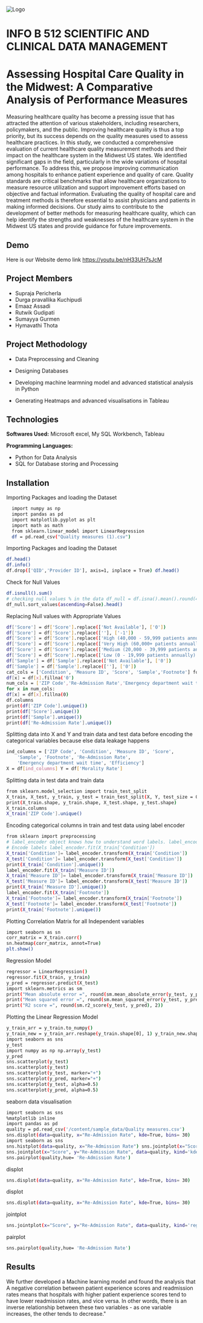 
![Logo](https://news.luddy.indiana.edu/images/news/2021/luddygenericsocialwide1.jpg)


# INFO B 512 SCIENTIFIC AND CLINICAL DATA MANAGEMENT
# Assessing Hospital Care Quality in the Midwest: A Comparative Analysis of Performance Measures


Measuring healthcare quality has become a pressing issue that has attracted the attention of various stakeholders, including researchers, policymakers, and the public.  Improving healthcare quality is thus a top priority, but its success depends on the quality measures used to assess healthcare practices. In this study, we conducted a comprehensive evaluation of current healthcare quality measurement methods and their impact on the healthcare system in the Midwest US states. We identified significant gaps in the field, particularly in the wide variations of hospital performance. To address this, we propose improving communication among hospitals to enhance patient experience and quality of care. Quality standards are critical benchmarks that allow healthcare organizations to measure resource utilization and support improvement efforts based on objective and factual information. Evaluating the quality of hospital care and treatment methods is therefore essential to assist physicians and patients in making informed decisions. Our study aims to contribute to the development of better methods for measuring healthcare quality, which can help identify the strengths and weaknesses of the healthcare system in the Midwest US states and provide guidance for future improvements.


## Demo

Here is our Website demo link 
https://youtu.be/nH33UH7sJcM

## Project  Members

- Supraja Pericherla
- Durga pravallika Kuchipudi
- Emaaz Assadi
- Rutwik Gudipati
- Sumayya Gurmen
- Hymavathi Thota




## Project Methodology

- Data Preprocessing and Cleaning

- Designing Databases

- Developing machine learmning model and advanced statistical analysis in Python

- Generating Heatmaps and advanced visualisations in Tableau


## Technologies

**Softwares Used:** Microsoft excel, My SQL Workbench, Tableau

**Programming Languages:** 
- Python for Data Analysis 
- SQL for Database storing and Processing


## Installation

Importing Packages and loading the Dataset
```bash
  import numpy as np 
  import pandas as pd
  import matplotlib.pyplot as plt 
  import math as math
  from sklearn.linear_model import LinearRegression
  df = pd.read_csv("Quality measures (1).csv")

```
Importing Packages and loading the Dataset
```bash
df.head()
df.info()
df.drop(['QID','Provider ID'], axis=1, inplace = True) df.head()
```
Check for Null Values
```bash
df.isnull().sum()
# checking null values % in the data df_null = df.isna().mean().round(4) * 100
df_null.sort_values(ascending=False).head()
```
Replacing Null values with Appropriate Values
```bash
df['Score'] = df['Score'].replace(['Not Available'], ['0'])
df['Score'] = df['Score'].replace([''], ['-1'])
df['Score'] = df['Score'].replace(['High (40,000 - 59,999 patients annually)'], ['50000'])
df['Score'] = df['Score'].replace(['Very High (60,000+ patients annually)'], ['70000'])
df['Score'] = df['Score'].replace(['Medium (20,000 - 39,999 patients annually)'], ['30000'])
df['Score'] = df['Score'].replace(['Low (0 - 19,999 patients annually)'], ['10000'])
df['Sample'] = df['Sample'].replace(['Not Available'], ['0'])
df['Sample'] = df['Sample'].replace([''], ['0'])
cat_cols = ['Condition', 'Measure ID', 'Score', 'Sample','Footnote'] for x in cat_cols:
df[x] = df[x].fillna('0')
num_cols = ['ZIP Code','Re-Admission Rate','Emergency department wait time','Efficiency','Morality Rate']
for x in num_cols:
df[x] = df[x].fillna(0)
df.columns
print(df['ZIP Code'].unique())
print(df['Score'].unique())
print(df['Sample'].unique())
print(df['Re-Admission Rate'].unique())
```
Splitting data into X and Y and train data and test data before encoding the categorical variables because else data leakage happens
```bash
ind_columns = ['ZIP Code', 'Condition', 'Measure ID', 'Score',
	'Sample', 'Footnote', 'Re-Admission Rate',
	'Emergency department wait time', 'Efficiency']
X = df[ind_columns] Y = df['Morality Rate']
```

Splitting data in test data and train data
```bash
from sklearn.model_selection import train_test_split
X_train, X_test, y_train, y_test = train_test_split(X, Y, test_size = 0.2, random_state = 0)
print(X_train.shape, y_train.shape, X_test.shape, y_test.shape)
X_train.columns
X_train['ZIP Code'].unique()
```

Encoding categorical columns in train and test data using label encoder
```bash
from sklearn import preprocessing
# label_encoder object knows how to understand word labels. label_encoder = preprocessing.LabelEncoder()
# Encode labels label_encoder.fit(X_train['Condition'])
X_train['Condition']= label_encoder.transform(X_train['Condition']) 
X_test['Condition']= label_encoder.transform(X_test['Condition']) 
print(X_train['Condition'].unique())
label_encoder.fit(X_train['Measure ID'])
X_train['Measure ID']= label_encoder.transform(X_train['Measure ID']) 
X_test['Measure ID']= label_encoder.transform(X_test['Measure ID']) 
print(X_train['Measure ID'].unique())
label_encoder.fit(X_train['Footnote'])
X_train['Footnote']= label_encoder.transform(X_train['Footnote']) 
X_test['Footnote']= label_encoder.transform(X_test['Footnote']) 
print(X_train['Footnote'].unique())

```

Plotting Correlation Matrix for all Independent variables
```bash
import seaborn as sn 
corr_matrix = X_train.corr()
sn.heatmap(corr_matrix, annot=True)
plt.show()
```

Regression Model 
```bash
regressor = LinearRegression() 
regressor.fit(X_train, y_train)
y_pred = regressor.predict(X_test)
import sklearn.metrics as sm
print("Mean absolute error =", round(sm.mean_absolute_error(y_test, y_pred), 2))
print("Mean squared error =", round(sm.mean_squared_error(y_test, y_pred), 2)) 
print("R2 score =", round(sm.r2_score(y_test, y_pred), 2))
```
Plotting the Linear Regression Model 
```bash
y_train_arr = y_train.to_numpy()
y_train_new = y_train_arr.reshape(y_train.shape[0], 1) y_train_new.shape
import seaborn as sns
y_test
import numpy as np np.array(y_test)
y_pred
sns.scatterplot(y_test)
sns.scatterplot(y_test)
sns.scatterplot(y_test, marker="+")
sns.scatterplot(y_pred, marker="+")
sns.scatterplot(y_test, alpha=0.5)
sns.scatterplot(y_pred, alpha=0.5)
```
seaborn data visualisation
```bash
import seaborn as sns
%matplotlib inline
import pandas as pd
quality = pd.read_csv('/content/sample_data/Quality measures.csv')
sns.displot(data=quality, x="Re-Admission Rate", kde=True, bins= 30)
import seaborn as sns
sns.histplot(data=quality, x="Re-Admission Rate") sns.jointplot(x="Score", y="Re-Admission Rate", data=quality, kind='reg')
sns.jointplot(x="Score", y="Re-Admission Rate", data=quality, kind='kde')
sns.pairplot(quality,hue= 'Re-Admission Rate')
```
displot
```bash
sns.displot(data=quality, x="Re-Admission Rate", kde=True, bins= 30)
```
displot
```bash
sns.displot(data=quality, x="Re-Admission Rate", kde=True, bins= 30)
```
jointplot
```bash
sns.jointplot(x="Score", y="Re-Admission Rate", data=quality, kind='reg')
```
pairplot
```bash
sns.pairplot(quality,hue= 'Re-Admission Rate')
```


## Results


We further developed a Machine learning model and found the analysis that A negative correlation between patient experience scores and readmission rates means that hospitals with higher patient experience scores tend to have lower readmission rates, and vice versa. In other words, there is an inverse relationship between these two variables - as one variable increases, the other tends to decrease."



